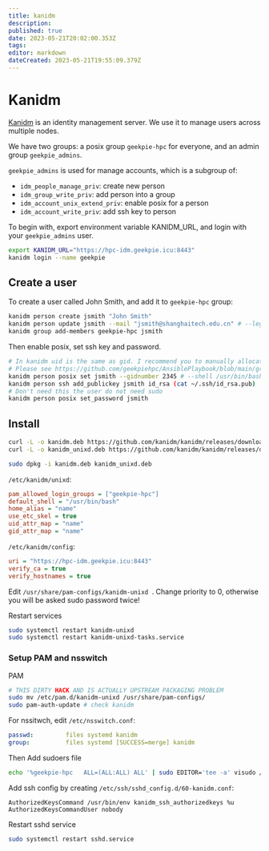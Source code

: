 ```yaml
---
title: kanidm
description: 
published: true
date: 2023-05-21T20:02:00.353Z
tags: 
editor: markdown
dateCreated: 2023-05-21T19:55:09.379Z
---
```


# Kanidm

[Kanidm](https://kanidm.github.io/kanidm/stable/) is an identity management server. We use it to manage users across multiple nodes.

We have two groups: a posix group `geekpie-hpc` for everyone, and an admin group `geekpie_admins`.

`geekpie_admins` is used for manage accounts, which is a subgroup of:
- `idm_people_manage_priv`: create new person
- `idm_group_write_priv`: add person into a group
- `idm_account_unix_extend_priv`: enable posix for a person
- `idm_account_write_priv`: add ssh key to person

To begin with, export environment variable KANIDM_URL, and login with your `geekpie_admins` user.

```bash
export KANIDM_URL="https://hpc-idm.geekpie.icu:8443"
kanidm login --name geekpie
```

## Create a user

To create a user called John Smith, and add it to `geekpie-hpc` group:

```bash
kanidm person create jsmith "John Smith"
kanidm person update jsmith --mail "jsmith@shanghaitech.edu.cn" # --legalname
kanidm group add-members geekpie-hpc jsmith
```

Then enable posix, set ssh key and password.

```bash
# In kanidm uid is the same as gid. I recommend you to manually allocate a gid.
# Please see https://github.com/geekpiehpc/AnsiblePlaybook/blob/main/group_vars/epyc.yml for old uids.
kanidm person posix set jsmith --gidnumber 2345 # --shell /usr/bin/bash
kanidm person ssh add_publickey jsmith id_rsa (cat ~/.ssh/id_rsa.pub)
# Don't need this the user do not need sudo
kanidm person posix set_password jsmith
```

## Install

```bash
curl -L -o kanidm.deb https://github.com/kanidm/kanidm/releases/download/latest/kanidm_Ubuntu_22.04_1.1.0-beta.13-2023051108041ddac86_x86_64.deb
curl -L -o kanidm_unixd.deb https://github.com/kanidm/kanidm/releases/download/latest/kanidm-unixd_Ubuntu_22.04_1.1.0-beta.13-2023051108091ddac86_x86_64.deb

sudo dpkg -i kanidm.deb kanidm_unixd.deb
```

`/etc/kanidm/unixd`:
```ini
pam_allowed_login_groups = ["geekpie-hpc"]
default_shell = "/usr/bin/bash"
home_alias = "name"
use_etc_skel = true
uid_attr_map = "name"
gid_attr_map = "name"
```

`/etc/kanidm/config`:

```ini
uri = "https://hpc-idm.geekpie.icu:8443"
verify_ca = true
verify_hostnames = true
```

Edit `/usr/share/pam-configs/kanidm-unixd `. Change priority to 0, otherwise you will be asked sudo password twice!

Restart services
```bash
sudo systemctl restart kanidm-unixd
sudo systemctl restart kanidm-unixd-tasks.service
```

### Setup PAM and nsswitch

PAM

```bash
# THIS DIRTY HACK AND IS ACTUALLY UPSTREAM PACKAGING PROBLEM
sudo mv /etc/pam.d/kanidm-unixd /usr/share/pam-configs/
sudo pam-auth-update # check kanidm
```

For nssitwch, edit `/etc/nsswitch.conf`:

```yaml
passwd:         files systemd kanidm
group:          files systemd [SUCCESS=merge] kanidm
```

Then Add sudoers file

```bash
echo '%geekpie-hpc   ALL=(ALL:ALL) ALL' | sudo EDITOR='tee -a' visudo /etc/sudoers.d/geekpie
```

Add ssh config by creating `/etc/ssh/sshd_config.d/60-kanidm.conf`:
```ssh_config
AuthorizedKeysCommand /usr/bin/env kanidm_ssh_authorizedkeys %u
AuthorizedKeysCommandUser nobody
```

Restart sshd service
```bash
sudo systemctl restart sshd.service
```
